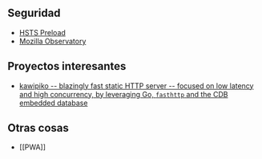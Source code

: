 ## Seguridad

-   [HSTS Preload](https://hstspreload.org/)
-   [Mozilla Observatory](https://observatory.mozilla.org/analyze/nulo.in)

## Proyectos interesantes

-   [kawipiko -- blazingly fast static HTTP server -- focused on low latency and high concurrency, by leveraging Go, `fasthttp` and the CDB embedded database](https://github.com/volution/kawipiko)

## Otras cosas

-   [[PWA]]
